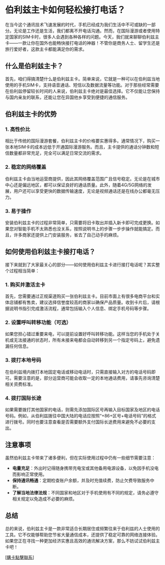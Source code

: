 # 伯利兹主卡如何轻松接打电话？

在当今这个通讯技术飞速发展的时代，手机已经成为我们生活中不可或缺的一部分。无论是工作还是生活，我们都离不开电话沟通。然而，在国际漫游或者使用特定国家的SIM卡时，很多人会遇到各种各样的问题。今天，我们就来聊聊伯利兹主卡——一款让你在国外也能畅快接打电话的神器！不管你是商务人士、留学生还是旅行爱好者，这款主卡都能满足你的需求。

## 什么是伯利兹主卡？

首先，咱们得搞清楚什么是伯利兹主卡。简单来说，它就是一种可以在伯利兹当地使用的手机SIM卡，支持语音通话、短信以及数据流量等功能。对于那些经常需要在伯利兹停留较长时间的人来说，伯利兹主卡绝对是最佳选择。它不仅能让您保持与国内亲友的联系，还能让您在异国他乡享受到便捷的通信服务。

## 伯利兹主卡的优势

### 1. 高性价比
相比于传统的国际漫游套餐，伯利兹主卡的价格要实惠得多。通常情况下，购买一张本地SIM卡的成本远低于开通国际漫游服务。而且，主卡提供的通话分钟数和短信数量都非常充足，完全可以满足日常交流的需求。

### 2. 稳定的网络覆盖
伯利兹主卡由当地运营商提供，因此其网络覆盖范围广且信号稳定。无论是在城市中心还是偏远地区，都可以保证良好的通话质量。此外，随着4G/5G网络的发展，用户还可以享受更快的数据传输速度，无论是视频通话还是在线办公都毫无压力。

### 3. 易于操作
安装伯利兹主卡的过程非常简单，只需要将旧卡取出并插入新卡即可完成更换。如果您对智能手机不太熟悉也没关系，按照说明书上的步骤一步步操作就能搞定。而且，许多商家还提供上门安装服务，省去了自己动手的麻烦。

## 如何使用伯利兹主卡接打电话？

接下来就到了大家最关心的部分——如何使用伯利兹主卡进行接打电话呢？其实整个过程相当简单：

### 1. 购买并激活主卡
首先，您需要通过正规渠道购买一张伯利兹主卡。目前市面上有很多电商平台和实体店铺都有售卖，建议选择信誉度较高的商家以确保产品质量。收到卡片后，请根据说明书指引完成激活流程，通常包括输入个人信息、绑定手机号码等步骤。

### 2. 设置呼叫转移功能（可选）
如果您担心错过重要来电，可以提前设置好呼叫转移功能。这样当您的手机处于关机或无法接通的状态时，所有未接来电都会自动转移到另一个指定号码上，避免遗漏任何信息。

### 3. 拨打本地号码
在伯利兹境内拨打本地固定电话或移动电话时，只需直接输入对方的电话号码即可。需要注意的是，部分运营商可能会收取一定的本地通话费用，请事先咨询清楚相关资费标准。

### 4. 拨打国际长途
如果需要拨打其他国家的电话，则需先添加国际区号再输入目标国家及地区的电话号码。例如，从伯利兹拨往中国大陆的电话应按照“+86+区号+电话号码”的格式进行拨号。同时也要注意查看是否需要额外支付国际长途费用来避免不必要的支出。

## 注意事项

虽然伯利兹主卡带来了诸多便利，但在实际使用过程中仍有一些细节需要注意：

- **电量充足**：外出时记得随身携带充电宝或其他备用电源设备，以免因手机没电而影响正常使用。
- **保持通讯畅通**：定期检查账户余额，并及时充值续费，防止欠费导致服务中断。
- **了解当地法律法规**：不同国家和地区对于手机使用有不同的规定，请务必遵守相关规定以免造成不必要的麻烦。

## 总结

总的来说，伯利兹主卡是一款非常适合长期居住或频繁往来于伯利兹的人士使用的工具。它不仅能够帮助您节省大量通信成本，还提供了稳定可靠的网络连接体验。如果您正在寻找一种更加经济实惠且高效的通讯解决方案，那么不妨试试伯利兹主卡吧！

[[購卡點擊聯系](https://t.me/s/esim1088)]